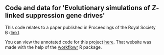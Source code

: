## Code and data for 'Evolutionary simulations of _Z_-linked suppression gene drives'

This code relates to a paper published in Proceedings of the Royal Society B ([link](https://royalsocietypublishing.org/doi/abs/10.1098/rspb.2019.1070)).

You can view the annotated code for this project [here](https://lukeholman.github.io/W_shredder_model/). That website was made with the help of the [workflowr](https://github.com/jdblischak/workflowr) R package.

